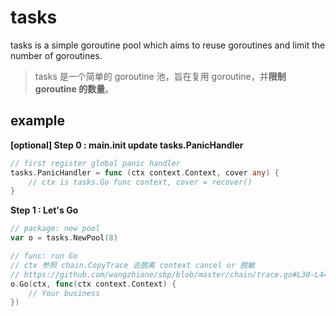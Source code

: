 # tasks

tasks is a simple goroutine pool which aims to reuse goroutines and limit the number of goroutines.

> tasks 是一个简单的 goroutine 池，旨在复用 goroutine，并**限制 goroutine 的数量**。

## example

**[optional] Step 0 : main.init update tasks.PanicHandler** 

```Go
// first register global panic handler
tasks.PanicHandler = func (ctx context.Context, cover any) {
    // ctx is tasks.Go func context, cover = recover()
}
```

**Step 1 : Let's Go**

```Go
// package: new pool 
var o = tasks.NewPool(8)

// func: run Go
// ctx 参照 chain.CopyTrace 去脱离 context cancel or 脱敏
// https://github.com/wangzhione/sbp/blob/master/chain/trace.go#L30-L44
o.Go(ctx, func(ctx context.Context) {
    // Your business
})
```
